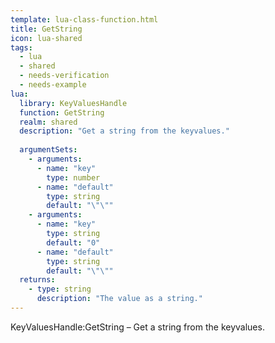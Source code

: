 ```yaml
---
template: lua-class-function.html
title: GetString
icon: lua-shared
tags:
  - lua
  - shared
  - needs-verification
  - needs-example
lua:
  library: KeyValuesHandle
  function: GetString
  realm: shared
  description: "Get a string from the keyvalues."
  
  argumentSets:
    - arguments:
      - name: "key"
        type: number
      - name: "default"
        type: string
        default: "\"\""
    - arguments:
      - name: "key"
        type: string
        default: "0"
      - name: "default"
        type: string
        default: "\"\""
  returns:
    - type: string
      description: "The value as a string."
---
```


<div class="lua__search__keywords">
KeyValuesHandle:GetString &#x2013; Get a string from the keyvalues.
</div>
